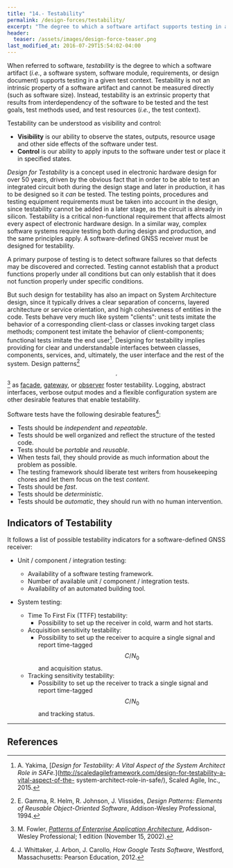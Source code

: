 ```yaml
---
title: "14.- Testability"
permalink: /design-forces/testability/
excerpt: "The degree to which a software artifact supports testing in a given test context."
header:
  teaser: /assets/images/design-force-teaser.png
last_modified_at: 2016-07-29T15:54:02-04:00
---
```


When referred to software, _testability_ is the degree to which a software artifact (_i.e._, a software system, software module, requirements, or design document) supports testing in a given test context. Testability is not an intrinsic property of a software artifact and cannot be measured directly (such as software size). Instead, testability is an extrinsic property that results from interdependency of the software to be tested and the test goals, test methods used, and test resources (_i.e._, the test context).

Testability can be understood as visibility and control:

 * **Visibility** is our ability to observe the states, outputs, resource usage and other side effects of the software under test.
 * **Control** is our ability to apply inputs to the software under test or place it in specified states.


_Design for Testability_ is a concept used in electronic hardware design for over 50 years, driven by the obvious fact that in order to be able to test an integrated circuit both during the design stage and later in production, it has to be designed so it _can_ be tested. The testing points, procedures and testing equipment requirements must be taken into account in the design, since testability cannot be added in a later stage, as the circuit is already in silicon. Testability is a critical non-functional requirement that affects almost every aspect of electronic hardware design. In a similar way, complex software systems require testing both during design and production, and the same principles apply. A software-defined GNSS receiver must be designed for testability.

A primary purpose of testing is to detect software failures so that defects may be discovered and corrected. Testing cannot establish that a product functions properly under all conditions but can only establish that it does not function properly under specific conditions.

But such design for testability has also an impact on System Architecture design, since it typically drives a clear separation of concerns, layered architecture or service orientation, and high cohesiveness of entities in the code. Tests behave very much like system "clients": unit tests imitate the behavior of a corresponding client-class or classes invoking target class methods; component test imitate the behavior of client-components; functional tests imitate the end user[^Yakima]. Designing for testability implies providing for clear and understandable interfaces between classes, components, services, and, ultimately, the user interface and the rest of the system. Design patterns[^GoF94]$$ ^{,} $$[^Fowler02] as [fa&ccedil;ade](https://en.wikipedia.org/wiki/Facade_pattern), [gateway](https://martinfowler.com/eaaCatalog/gateway.html), or [observer](https://en.wikipedia.org/wiki/Observer_pattern) foster testability. Logging, abstract interfaces, verbose output modes and a flexible configuration system are other desirable features that enable testability.

Software tests have the following desirable features[^Whittaker12]:

* Tests should be _independent_ and _repeatable_.
* Tests should be well organized and reflect the structure of the tested code.
* Tests should be _portable_ and _reusable_.
* When tests fail, they should provide as much information about the problem as possible.
* The testing framework should liberate test writers from housekeeping chores and let them focus on the test _content_.
* Tests should be _fast_.
* Tests should be _deterministic_.
* Tests should be _automatic_, they should run with no human intervention.


## Indicators of Testability

It follows a list of possible testability indicators for a software-defined GNSS receiver:

* Unit / component / integration testing:
  - Availability of a software testing framework.
  - Number of available unit / component / integration tests.
  - Availability of an automated building tool.

* System testing:
  - Time To First Fix (TTFF) testability:
    * Possibility to set up the receiver in cold, warm and hot starts.
  - Acquisition sensitivity testability:
    * Possibility to set up the receiver to acquire a single signal and report time-tagged $$ C/N_0 $$ and acquisition status.
  - Tracking sensitivity testability:
    * Possibility to set up the receiver to track a single signal and report time-tagged $$ C/N_0 $$ and tracking status.


-----

## References

[^Yakima]: A. Yakima, [_Design for Testability: A Vital Aspect of the System Architect Role in SAFe._](http://scaledagileframework.com/design-for-testability-a-vital-aspect-of-the- system-architect-role-in-safe/), Scaled Agile, Inc., 2015.

[^Whittaker12]: J. Whittaker, J. Arbon, J. Carollo, _How Google Tests Software_, Westford, Massachusetts: Pearson Education, 2012.

[^GoF94]: E. Gamma, R. Helm, R. Johnson, J. Vlissides, _Design Patterns: Elements of Reusable Object-Oriented Software_, Addison-Wesley Professional, 1994.

[^Fowler02]: M. Fowler, [_Patterns of Enterprise Application Architecture_](https://martinfowler.com/books/eaa.html), Addison-Wesley Professional; 1 edition (November 15, 2002).
